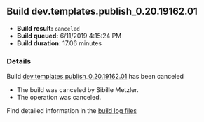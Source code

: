 ## Build dev.templates.publish_0.20.19162.01
- **Build result:** `canceled`
- **Build queued:** 6/11/2019 4:15:24 PM
- **Build duration:** 17.06 minutes
### Details
Build [dev.templates.publish_0.20.19162.01](https://winappstudio.visualstudio.com/web/build.aspx?pcguid=a4ef43be-68ce-4195-a619-079b4d9834c2&builduri=vstfs%3a%2f%2f%2fBuild%2fBuild%2f28521) has been canceled

+ The build was canceled by Sibille Metzler.
+ The operation was canceled.

Find detailed information in the [build log files](https://uwpctdiags.blob.core.windows.net/buildlogs/dev.templates.publish_0.20.19162.01_logs.zip)
